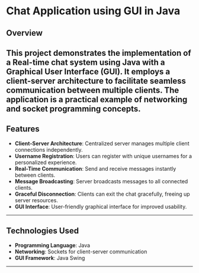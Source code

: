 # Chat Application using GUI in Java

## Overview
This project demonstrates the implementation of a **Real-time chat system** using **Java** with a **Graphical User Interface (GUI)**. It employs a **client-server architecture** to facilitate seamless communication between multiple clients. The application is a practical example of networking and socket programming concepts.
---
## Features
- **Client-Server Architecture**: Centralized server manages multiple client connections independently.
- **Username Registration**: Users can register with unique usernames for a personalized experience.
- **Real-Time Communication**: Send and receive messages instantly between clients.
- **Message Broadcasting**: Server broadcasts messages to all connected clients.
- **Graceful Disconnection**: Clients can exit the chat gracefully, freeing up server resources.
- **GUI Interface**: User-friendly graphical interface for improved usability.
---
## Technologies Used
- **Programming Language**: Java  
- **Networking**: Sockets for client-server communication  
- **GUI Framework**: Java Swing
---

